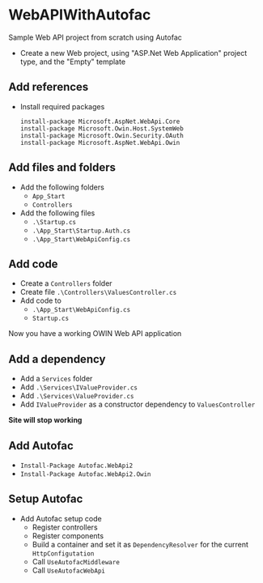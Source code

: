 # WebAPIWithAutofac
Sample Web API project from scratch using Autofac

* Create a new Web project, using "ASP.Net Web Application" project type, and the "Empty" template

## Add references
* Install required packages  
  ```
  install-package Microsoft.AspNet.WebApi.Core
  install-package Microsoft.Owin.Host.SystemWeb
  install-package Microsoft.Owin.Security.OAuth
  install-package Microsoft.AspNet.WebApi.Owin
  ```

## Add files and folders
* Add the following folders
  * `App_Start`  
  * `Controllers`
* Add the following files
  * `.\Startup.cs`
  * `.\App_Start\Startup.Auth.cs`
  * `.\App_Start\WebApiConfig.cs`

## Add code
* Create a `Controllers` folder
* Create file `.\Controllers\ValuesController.cs`
* Add code to
  * `.\App_Start\WebApiConfig.cs`
  * `Startup.cs`

Now you have a working OWIN Web API application

## Add a dependency 
* Add a `Services` folder
* Add `.\Services\IValueProvider.cs`
* Add `.\Services\ValueProvider.cs`
* Add `IValueProvider` as a constructor dependency to `ValuesController`

**Site will stop working**

## Add Autofac
* `Install-Package Autofac.WebApi2`
* `Install-Package Autofac.WebApi2.Owin`

## Setup Autofac
* Add Autofac setup code
  * Register controllers
  * Register components
  * Build a container and set it as `DependencyResolver` for the current `HttpConfigutation`
  * Call `UseAutofacMiddleware`
  * Call `UseAutofacWebApi`
